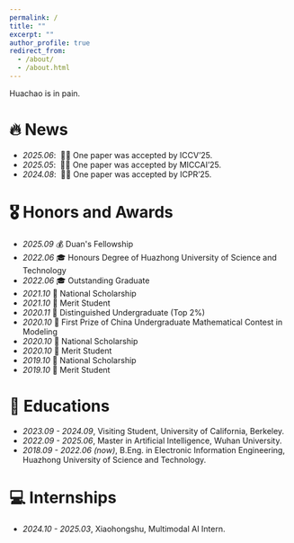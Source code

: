 ```yaml
---
permalink: /
title: ""
excerpt: ""
author_profile: true
redirect_from: 
  - /about/
  - /about.html
---
```


<!-- {% if site.google_scholar_stats_use_cdn %}
{% assign gsDataBaseUrl = "https://cdn.jsdelivr.net/gh/" | append: site.repository | append: "@" %}
{% else %}
{% assign gsDataBaseUrl = "https://raw.githubusercontent.com/" | append: site.repository | append: "/" %}
{% endif %}
{% assign url = gsDataBaseUrl | append: "google-scholar-stats/gs_data_shieldsio.json" %} -->

<span class='anchor' id='about-me'></span>

Huachao is in pain.


# 🔥 News
- *2025.06*: &nbsp;🎉🎉 One paper was accepted by ICCV’25. 
- *2025.05*: &nbsp;🎉🎉 One paper was accepted by MICCAI’25. 
- *2024.08*: &nbsp;🎉🎉 One paper was accepted by ICPR’25. 

<!-- # 📝 Publications 

<div class='paper-box'><div class='paper-box-image'><div><div class="badge">CVPR 2016</div><img src='images/500x300.png' alt="sym" width="100%"></div></div>
<div class='paper-box-text' markdown="1">

[Deep Residual Learning for Image Recognition](https://openaccess.thecvf.com/content_cvpr_2016/papers/He_Deep_Residual_Learning_CVPR_2016_paper.pdf)

**Kaiming He**, Xiangyu Zhang, Shaoqing Ren, Jian Sun

[**Project**](https://scholar.google.com/citations?view_op=view_citation&hl=zh-CN&user=DhtAFkwAAAAJ&citation_for_view=DhtAFkwAAAAJ:ALROH1vI_8AC) <strong><span class='show_paper_citations' data='DhtAFkwAAAAJ:ALROH1vI_8AC'></span></strong>
- Lorem ipsum dolor sit amet, consectetur adipiscing elit. Vivamus ornare aliquet ipsum, ac tempus justo dapibus sit amet. 
</div>
</div>

- [Lorem ipsum dolor sit amet, consectetur adipiscing elit. Vivamus ornare aliquet ipsum, ac tempus justo dapibus sit amet](https://github.com), A, B, C, **CVPR 2020** -->

# 🎖 Honors and Awards
- *2025.09* 💰 Duan's Fellowship
- *2022.06* 🎓 Honours Degree of Huazhong University of Science and Technology 
- *2022.06* 🎓 Outstanding Graduate
- *2021.10* 📜 National Scholarship
- *2021.10* 🌟 Merit Student
- *2020.11* 🏅 Distinguished Undergraduate (Top 2%)
- *2020.10* 🥇 First Prize of China Undergraduate Mathematical Contest in Modeling
- *2020.10* 📜 National Scholarship
- *2020.10* 🌟 Merit Student
- *2019.10* 📜 National Scholarship
- *2019.10* 🌟 Merit Student



# 📖 Educations
- *2023.09 - 2024.09*, Visiting Student, University of California, Berkeley.
- *2022.09 - 2025.06*, Master in Artificial Intelligence, Wuhan University.
- *2018.09 - 2022.06 (now)*, B.Eng. in Electronic Information Engineering, Huazhong University of Science and Technology.


<!-- # 💬 Invited Talks
- *2021.06*, Lorem ipsum dolor sit amet, consectetur adipiscing elit. Vivamus ornare aliquet ipsum, ac tempus justo dapibus sit amet. 
- *2021.03*, Lorem ipsum dolor sit amet, consectetur adipiscing elit. Vivamus ornare aliquet ipsum, ac tempus justo dapibus sit amet.  \| [\[video\]](https://github.com/) -->

# 💻 Internships
- *2024.10 - 2025.03*, Xiaohongshu, Multimodal AI Intern​.
